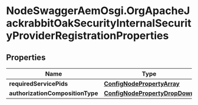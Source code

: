 # NodeSwaggerAemOsgi.OrgApacheJackrabbitOakSecurityInternalSecurityProviderRegistrationProperties

## Properties

Name | Type | Description | Notes
------------ | ------------- | ------------- | -------------
**requiredServicePids** | [**ConfigNodePropertyArray**](ConfigNodePropertyArray.md) |  | [optional] 
**authorizationCompositionType** | [**ConfigNodePropertyDropDown**](ConfigNodePropertyDropDown.md) |  | [optional] 


